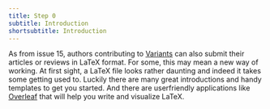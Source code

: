 ```yaml
---
title: Step 0
subtitle: Introduction
shortsubtitle: Introduction
---
```

As from issue 15, authors contributing to [Variants](https://journals.openedition.org/variants) can also submit their articles or reviews in LaTeX format. For some, this may mean a new way of working. At first sight, a LaTeX file looks rather daunting and indeed it takes some getting used to. Luckily there are many great introductions and handy templates to get you started. And there are userfriendly applications like [Overleaf](https://overleaf.com) that will help you write and visualize LaTeX. 